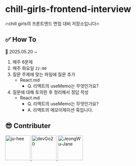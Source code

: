 # chill-girls-frontend-interview
🔥chill girls의 프론트엔드 면접 대비 저장소입니다🔥

## ✅ How To
📅 2025.05.20 ~

1. 매주 6문제
2. 매주 화요일 ``22:00``
3. 질문 주제에 맞는 파일에 질문 추가
   - React.md
     - Q. 리액트의 useMemo는 무엇인가요?
4. 질문에 대해 토의한 후 정리해서 정답 작성
   - React.md
     - Q. 리액트의 useMemo는 무엇인가요?
     - A. 리액트의 메모이제이션 훅입니다.

## 😎 Contributer
<a href = "https://github.com/maywngml">
  <img src="https://avatars.githubusercontent.com/u/50205928?s=400&v=4" alt="ju-hee" width="80" style="max-width:100%" />
</a>
<a href = "https://github.com/devGo20">
  <img src="https://avatars.githubusercontent.com/u/63961781?s=400&v=4" alt="devGo20" width="80" style="max-width:100%" />
</a>
<a href = "https://github.com/JeongWu-Jane">
  <img src="https://avatars.githubusercontent.com/u/95577123?s=400&v=4" alt="JeongWu-Jane" width="80" style="max-width:100%" />
</a>
